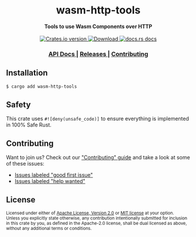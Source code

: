<h1 align="center">wasm-http-tools</h1>
<div align="center">
  <strong>
    Tools to use Wasm Components over HTTP
  </strong>
</div>

<br />

<div align="center">
  <!-- Crates version -->
  <a href="https://crates.io/crates/wasm-http-tools">
    <img src="https://img.shields.io/crates/v/wasm-http-tools.svg?style=flat-square"
    alt="Crates.io version" />
  </a>
  <!-- Downloads -->
  <a href="https://crates.io/crates/wasm-http-tools">
    <img src="https://img.shields.io/crates/d/wasm-http-tools.svg?style=flat-square"
      alt="Download" />
  </a>
  <!-- docs.rs docs -->
  <a href="https://docs.rs/wasm-http-tools">
    <img src="https://img.shields.io/badge/docs-latest-blue.svg?style=flat-square"
      alt="docs.rs docs" />
  </a>
</div>

<div align="center">
  <h3>
    <a href="https://docs.rs/wasm-http-tools">
      API Docs
    </a>
    <span> | </span>
    <a href="https://github.com/yoshuawuyts/wasm-http-tools/releases">
      Releases
    </a>
    <span> | </span>
    <a href="https://github.com/yoshuawuyts/wasm-http-tools/blob/master.github/CONTRIBUTING.md">
      Contributing
    </a>
  </h3>
</div>

## Installation
```sh
$ cargo add wasm-http-tools
```

## Safety
This crate uses ``#![deny(unsafe_code)]`` to ensure everything is implemented in
100% Safe Rust.

## Contributing
Want to join us? Check out our ["Contributing" guide][contributing] and take a
look at some of these issues:

- [Issues labeled "good first issue"][good-first-issue]
- [Issues labeled "help wanted"][help-wanted]

[contributing]: https://github.com/yoshuawuyts/html/blob/master.github/CONTRIBUTING.md
[good-first-issue]: https://github.com/yoshuawuyts/html/labels/good%20first%20issue
[help-wanted]: https://github.com/yoshuawuyts/html/labels/help%20wanted

## License

<sup>
Licensed under either of <a href="LICENSE-APACHE">Apache License, Version
2.0</a> or <a href="LICENSE-MIT">MIT license</a> at your option.
</sup>

<br/>

<sub>
Unless you explicitly state otherwise, any contribution intentionally submitted
for inclusion in this crate by you, as defined in the Apache-2.0 license, shall
be dual licensed as above, without any additional terms or conditions.
</sub>
